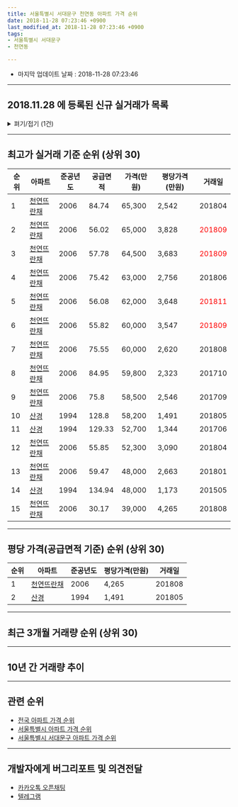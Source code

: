 ```yaml
---
title: 서울특별시 서대문구 천연동 아파트 가격 순위
date: 2018-11-28 07:23:46 +0900
last_modified_at: 2018-11-28 07:23:46 +0900
tags:
- 서울특별시 서대문구
- 천연동

---
```


* 마지막 업데이트 날짜 : 2018-11-28 07:23:46

---

## 2018.11.28 에 등록된 신규 실거래가 목록

<details>
<summary>펴기/접기 (1건)</summary>
<div markdown="1">

|아파트|준공년도|공급면적|가격(만원)|평당가격(만원)|거래일|
|---|---|---|---|---|---|
|[천연뜨란채](https://search.naver.com/search.naver?query=%EC%84%9C%EC%9A%B8%ED%8A%B9%EB%B3%84%EC%8B%9C+%EC%84%9C%EB%8C%80%EB%AC%B8%EA%B5%AC+%EC%B2%9C%EC%97%B0%EB%8F%99+%EC%B2%9C%EC%97%B0%EB%9C%A8%EB%9E%80%EC%B1%84)|2006|56.08|62,000|3,648|<span style="color:red">201811</span>|


</div>
</details>

---

## 최고가 실거래 기준 순위 (상위 30)


|순위|아파트|준공년도|공급면적|가격(만원)|평당가격(만원)|거래일|
|---|---|---|---|---|---|---|
|1|[천연뜨란채](https://search.naver.com/search.naver?query=%EC%84%9C%EC%9A%B8%ED%8A%B9%EB%B3%84%EC%8B%9C+%EC%84%9C%EB%8C%80%EB%AC%B8%EA%B5%AC+%EC%B2%9C%EC%97%B0%EB%8F%99+%EC%B2%9C%EC%97%B0%EB%9C%A8%EB%9E%80%EC%B1%84)|2006|84.74|65,300|2,542|201804|
|2|[천연뜨란채](https://search.naver.com/search.naver?query=%EC%84%9C%EC%9A%B8%ED%8A%B9%EB%B3%84%EC%8B%9C+%EC%84%9C%EB%8C%80%EB%AC%B8%EA%B5%AC+%EC%B2%9C%EC%97%B0%EB%8F%99+%EC%B2%9C%EC%97%B0%EB%9C%A8%EB%9E%80%EC%B1%84)|2006|56.02|65,000|3,828|<span style="color:red">201809</span>|
|3|[천연뜨란채](https://search.naver.com/search.naver?query=%EC%84%9C%EC%9A%B8%ED%8A%B9%EB%B3%84%EC%8B%9C+%EC%84%9C%EB%8C%80%EB%AC%B8%EA%B5%AC+%EC%B2%9C%EC%97%B0%EB%8F%99+%EC%B2%9C%EC%97%B0%EB%9C%A8%EB%9E%80%EC%B1%84)|2006|57.78|64,500|3,683|<span style="color:red">201809</span>|
|4|[천연뜨란채](https://search.naver.com/search.naver?query=%EC%84%9C%EC%9A%B8%ED%8A%B9%EB%B3%84%EC%8B%9C+%EC%84%9C%EB%8C%80%EB%AC%B8%EA%B5%AC+%EC%B2%9C%EC%97%B0%EB%8F%99+%EC%B2%9C%EC%97%B0%EB%9C%A8%EB%9E%80%EC%B1%84)|2006|75.42|63,000|2,756|201806|
|5|[천연뜨란채](https://search.naver.com/search.naver?query=%EC%84%9C%EC%9A%B8%ED%8A%B9%EB%B3%84%EC%8B%9C+%EC%84%9C%EB%8C%80%EB%AC%B8%EA%B5%AC+%EC%B2%9C%EC%97%B0%EB%8F%99+%EC%B2%9C%EC%97%B0%EB%9C%A8%EB%9E%80%EC%B1%84)|2006|56.08|62,000|3,648|<span style="color:red">201811</span>|
|6|[천연뜨란채](https://search.naver.com/search.naver?query=%EC%84%9C%EC%9A%B8%ED%8A%B9%EB%B3%84%EC%8B%9C+%EC%84%9C%EB%8C%80%EB%AC%B8%EA%B5%AC+%EC%B2%9C%EC%97%B0%EB%8F%99+%EC%B2%9C%EC%97%B0%EB%9C%A8%EB%9E%80%EC%B1%84)|2006|55.82|60,000|3,547|<span style="color:red">201809</span>|
|7|[천연뜨란채](https://search.naver.com/search.naver?query=%EC%84%9C%EC%9A%B8%ED%8A%B9%EB%B3%84%EC%8B%9C+%EC%84%9C%EB%8C%80%EB%AC%B8%EA%B5%AC+%EC%B2%9C%EC%97%B0%EB%8F%99+%EC%B2%9C%EC%97%B0%EB%9C%A8%EB%9E%80%EC%B1%84)|2006|75.55|60,000|2,620|201808|
|8|[천연뜨란채](https://search.naver.com/search.naver?query=%EC%84%9C%EC%9A%B8%ED%8A%B9%EB%B3%84%EC%8B%9C+%EC%84%9C%EB%8C%80%EB%AC%B8%EA%B5%AC+%EC%B2%9C%EC%97%B0%EB%8F%99+%EC%B2%9C%EC%97%B0%EB%9C%A8%EB%9E%80%EC%B1%84)|2006|84.95|59,800|2,323|201710|
|9|[천연뜨란채](https://search.naver.com/search.naver?query=%EC%84%9C%EC%9A%B8%ED%8A%B9%EB%B3%84%EC%8B%9C+%EC%84%9C%EB%8C%80%EB%AC%B8%EA%B5%AC+%EC%B2%9C%EC%97%B0%EB%8F%99+%EC%B2%9C%EC%97%B0%EB%9C%A8%EB%9E%80%EC%B1%84)|2006|75.8|58,500|2,546|201709|
|10|[산경](https://search.naver.com/search.naver?query=%EC%84%9C%EC%9A%B8%ED%8A%B9%EB%B3%84%EC%8B%9C+%EC%84%9C%EB%8C%80%EB%AC%B8%EA%B5%AC+%EC%B2%9C%EC%97%B0%EB%8F%99+%EC%82%B0%EA%B2%BD)|1994|128.8|58,200|1,491|201805|
|11|[산경](https://search.naver.com/search.naver?query=%EC%84%9C%EC%9A%B8%ED%8A%B9%EB%B3%84%EC%8B%9C+%EC%84%9C%EB%8C%80%EB%AC%B8%EA%B5%AC+%EC%B2%9C%EC%97%B0%EB%8F%99+%EC%82%B0%EA%B2%BD)|1994|129.33|52,700|1,344|201706|
|12|[천연뜨란채](https://search.naver.com/search.naver?query=%EC%84%9C%EC%9A%B8%ED%8A%B9%EB%B3%84%EC%8B%9C+%EC%84%9C%EB%8C%80%EB%AC%B8%EA%B5%AC+%EC%B2%9C%EC%97%B0%EB%8F%99+%EC%B2%9C%EC%97%B0%EB%9C%A8%EB%9E%80%EC%B1%84)|2006|55.85|52,300|3,090|201804|
|13|[천연뜨란채](https://search.naver.com/search.naver?query=%EC%84%9C%EC%9A%B8%ED%8A%B9%EB%B3%84%EC%8B%9C+%EC%84%9C%EB%8C%80%EB%AC%B8%EA%B5%AC+%EC%B2%9C%EC%97%B0%EB%8F%99+%EC%B2%9C%EC%97%B0%EB%9C%A8%EB%9E%80%EC%B1%84)|2006|59.47|48,000|2,663|201801|
|14|[산경](https://search.naver.com/search.naver?query=%EC%84%9C%EC%9A%B8%ED%8A%B9%EB%B3%84%EC%8B%9C+%EC%84%9C%EB%8C%80%EB%AC%B8%EA%B5%AC+%EC%B2%9C%EC%97%B0%EB%8F%99+%EC%82%B0%EA%B2%BD)|1994|134.94|48,000|1,173|201505|
|15|[천연뜨란채](https://search.naver.com/search.naver?query=%EC%84%9C%EC%9A%B8%ED%8A%B9%EB%B3%84%EC%8B%9C+%EC%84%9C%EB%8C%80%EB%AC%B8%EA%B5%AC+%EC%B2%9C%EC%97%B0%EB%8F%99+%EC%B2%9C%EC%97%B0%EB%9C%A8%EB%9E%80%EC%B1%84)|2006|30.17|39,000|4,265|201808|


---

## 평당 가격(공급면적 기준) 순위 (상위 30)


|순위|아파트|준공년도|평당가격(만원)|거래일|
|---|---|---|---|---|
|1|[천연뜨란채](https://search.naver.com/search.naver?query=%EC%84%9C%EC%9A%B8%ED%8A%B9%EB%B3%84%EC%8B%9C+%EC%84%9C%EB%8C%80%EB%AC%B8%EA%B5%AC+%EC%B2%9C%EC%97%B0%EB%8F%99+%EC%B2%9C%EC%97%B0%EB%9C%A8%EB%9E%80%EC%B1%84)|2006|4,265|201808|
|2|[산경](https://search.naver.com/search.naver?query=%EC%84%9C%EC%9A%B8%ED%8A%B9%EB%B3%84%EC%8B%9C+%EC%84%9C%EB%8C%80%EB%AC%B8%EA%B5%AC+%EC%B2%9C%EC%97%B0%EB%8F%99+%EC%82%B0%EA%B2%BD)|1994|1,491|201805|


---

## 최근 3개월 거래량 순위 (상위 30)


<div style="width:100%;">
    <canvas id="deal_count_ranking" height="250"></canvas>
</div>


<script>
new Chart(document.getElementById("deal_count_ranking"), {
    type: 'horizontalBar',
    data: {
        labels: ['천연뜨란채'],
        datasets: [{
            label: '실거래 수',
            data: [8],
            borderColor: "rgba(255, 0, 128, 1)",
            backgroundColor: "rgba(255, 0, 128, 0.5)",
            fill: false,
        }]
    },
    options: {
        responsive: true,
        title: {
            display: true,
            text: '최근 3개월 거래량 순위'
        },
        tooltips: {
            mode: 'index',
            intersect: false,
            callbacks: {
                title: function(tooltipItems, data) {
                    return "실거래 수:";
                },
                label: function(tooltipItem, data) {
                    return data.labels[tooltipItem.index] + ": " + tooltipItem.xLabel;
                }
            }
        },
        hover: {
            mode: 'nearest',
            intersect: true
        },
        scales: {
            xAxes: [{
                display: true,
                scaleLabel: {
                    display: true,
                    labelString: '실거래 수'
                },
                ticks: {
                    suggestedMin: 0,
                }
            }],
            yAxes: [{
                display: true,
                ticks: {
                    autoSkip: false,
                    callback: function(value, index, values) {
                        if (value.length > 15)
                            return value.substr(0, 13) + "...";
                        else
                            return value;
                    }
                },
                scaleLabel: {
                    display: false,
                }
            }]
        }
    }
});

</script>


---

## 10년 간 거래량 추이


<div style="width:100%;">
    <canvas id="deal_progress" height="250"></canvas>
</div>

<script>
new Chart(document.getElementById("deal_progress"), {
    type: 'line',
    data: {
        labels: ['200811','200812','200901','200902','200903','200904','200905','200906','200907','200908','200909','200910','200911','200912','201001','201002','201003','201004','201005','201006','201007','201008','201009','201010','201011','201012','201101','201102','201103','201104','201105','201106','201107','201108','201109','201110','201111','201112','201201','201202','201203','201204','201205','201206','201207','201208','201209','201210','201211','201212','201301','201302','201303','201304','201305','201306','201307','201308','201309','201310','201311','201312','201401','201402','201403','201404','201405','201406','201407','201408','201409','201410','201411','201412','201501','201502','201503','201504','201505','201506','201507','201508','201509','201510','201511','201512','201601','201602','201603','201604','201605','201606','201607','201608','201609','201610','201611','201612','201701','201702','201703','201704','201705','201706','201707','201708','201709','201710','201711','201712','201801','201802','201803','201804','201805','201806','201807','201808','201809','201810','201811'],
        datasets: [{
            label: '실거래 수',
            pointRadius: 1,
            data: [0, 0, 1, 3, 10, 9, 10, 13, 3, 11, 9, 6, 3, 6, 4, 5, 5, 4, 8, 6, 5, 1, 5, 5, 7, 4, 13, 9, 5, 9, 9, 7, 8, 7, 11, 7, 2, 11, 2, 6, 8, 4, 4, 3, 1, 3, 3, 6, 5, 5, 1, 9, 5, 9, 5, 6, 4, 4, 9, 4, 9, 8, 8, 5, 7, 10, 9, 5, 13, 12, 5, 8, 3, 7, 12, 6, 14, 14, 5, 6, 8, 7, 9, 8, 2, 2, 5, 5, 7, 6, 2, 10, 2, 5, 7, 12, 8, 7, 2, 5, 3, 1, 9, 6, 10, 8, 4, 11, 11, 9, 6, 10, 5, 6, 1, 7, 2, 3, 7, 0, 1],
            borderColor: "rgba(255, 201, 14, 1)",
            backgroundColor: "rgba(255, 201, 14, 0.5)",
            fill: true,
        }]
    },
    options: {
        responsive: true,
        title: {
            display: true,
            text: '10년간 거래량 추이'
        },
        tooltips: {
            mode: 'index',
            intersect: false,
        },
        hover: {
            mode: 'nearest',
            intersect: true
        },
        scales: {
            xAxes: [{
                display: true,
                scaleLabel: {
                    display: true,
                    labelString: '년/월'
                }
            }],
            yAxes: [{
                display: true,
                ticks: {
                    suggestedMin: 0,
                },
                scaleLabel: {
                    display: true,
                    labelString: '실거래 수'
                }
            }]
        }
    }
});

</script>


---

## 관련 순위

- [전국 아파트 가격 순위](https://inasie.github.io/apt-ranking/전국)
- [서울특별시 아파트 가격 순위](https://inasie.github.io/apt-ranking/서울특별시)
- [서울특별시 서대문구 아파트 가격 순위](https://inasie.github.io/apt-ranking/서울특별시-서대문구)


---

## 개발자에게 버그리포트 및 의견전달

- [카카오톡 오픈채팅](https://open.kakao.com/o/gLJUAP4)
- [텔레그램](https://t.me/inasie)

